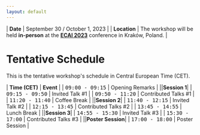 ```yaml
---
layout: default
---
```


| **Date** | September 30 / October 1, 2023 |
| **Location** | The workshop will be held **in-person** at the [**ECAI 2023**](https://ecai2023.eu) conference in Kraków, Poland. |

# Tentative Schedule

This is the tentative workshop's schedule in Central European Time (CET). 

| **Time (CET)** | **Event** |
| <span style="font-family: monospace;">09:00 - 09:15</span> | Opening Remarks |
||**Session 1**|
| <span style="font-family: monospace;">09:15 - 09:50</span> | Invited Talk #1 |
| <span style="font-family: monospace;">09:50 - 11:20</span> | Contributed Talks #1 |
| <span style="font-family: monospace;">11:20 - 11:40</span> | Coffee Break |
||**Session 2**|
| <span style="font-family: monospace;">11:40 - 12:15</span> | Invited Talk #2 |
| <span style="font-family: monospace;">12:15 - 13:45</span> | Contributed Talks #2 |
| <span style="font-family: monospace;">13:45 - 14:55</span> | Lunch Break |
||**Session 3**|
| <span style="font-family: monospace;">14:55 - 15:30</span> | Invited Talk #3 |
| <span style="font-family: monospace;">15:30 - 17:00</span> | Contributed Talks #3 |
||**Poster Session**|
| <span style="font-family: monospace;">17:00 - 18:00</span> | Poster Session |